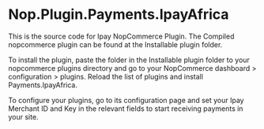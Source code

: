 # Nop.Plugin.Payments.IpayAfrica
This is the source code for Ipay NopCommerce Plugin.
The Compiled nopcommerce plugin can be found at the Installable plugin folder.

To install the plugin, paste the folder in the Installable plugin folder to your nopcommerce plugins directory and go to your NopCommerce dashboard > configuration > plugins. Reload the list of plugins and install Payments.IpayAfrica.

To configure your plugins, go to its configuration page and set your Ipay Merchant ID and Key in the relevant fields to start receiving payments in your site.
